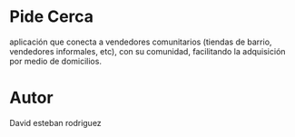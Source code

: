 # Pide Cerca
aplicación que conecta a vendedores comunitarios (tiendas de barrio, vendedores informales, etc), con su comunidad, facilitando la adquisición por medio de domicilios.

# Autor
David esteban rodriguez 
